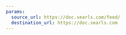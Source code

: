 ```yaml
---
params:
  source_url: https://doc.searls.com/feed/
  destination_url: https://doc.searls.com
---
```

